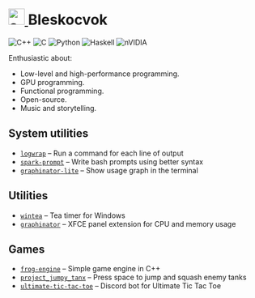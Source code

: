 <h1><a float="right" href="https://youtu.be/Rd3vwwXArMQ?t=84">
    <img alt="avatar" style="width: 32px;" src="https://avatars.githubusercontent.com/u/52820901">
</a> Bleskocvok</h1>

![C++](https://img.shields.io/badge/c++-%2300599C.svg?style=for-the-badge&logo=c%2B%2B&logoColor=white&color=brown)
![C](https://img.shields.io/badge/c-%2300599C.svg?style=for-the-badge&logo=c&logoColor=white&color=red)
![Python](https://img.shields.io/badge/python-3670A0?style=for-the-badge&logo=python&logoColor=ffdd54&color=blue)
![Haskell](https://img.shields.io/badge/Haskell-5e5086?style=for-the-badge&logo=haskell&logoColor=white&color=purple)
![nVIDIA](https://img.shields.io/badge/cuda-000000.svg?style=for-the-badge&logo=nVIDIA&logoColor=green)

Enthusiastic about:
- Low-level and high-performance programming.
- GPU programming.
- Functional programming.
- Open-source.
- Music and storytelling.

<!-- ![CMake](https://img.shields.io/badge/CMake-%23008FBA.svg?style=for-the-badge&logo=cmake&logoColor=white)
![Docker](https://img.shields.io/badge/docker-%230db7ed.svg?style=for-the-badge&logo=docker&logoColor=white)
![Neovim](https://img.shields.io/badge/NeoVim-%2357A143.svg?&style=for-the-badge&logo=neovim&logoColor=white)
![Vim](https://img.shields.io/badge/VIM-%2311AB00.svg?style=for-the-badge&logo=vim&logoColor=white) -->

## System utilities

- [`logwrap`](https://github.com/Bleskocvok/logwrap/) – Run a command for each line of output
- [`spark-prompt`](https://github.com/Bleskocvok/spark_prompt) – Write bash prompts using better syntax
- [`graphinator-lite`](https://github.com/Bleskocvok/graphinator-lite) – Show usage graph in the terminal

## Utilities

- [`wintea`](https://github.com/Bleskocvok/wintea) – Tea timer for Windows
- [`graphinator`](https://github.com/Bleskocvok/graphinator) – XFCE panel extension for CPU and memory usage


## Games

- [`frog-engine`](https://github.com/Bleskocvok/frog-engine) – Simple game engine in C++
- [`project_jumpy_tanx`](https://github.com/Bleskocvok/project_jumpy_tanx) – Press space to jump and squash enemy tanks
- [`ultimate-tic-tac-toe`](https://github.com/Bleskocvok/ultimate-tic-tac-toe) – Discord bot for Ultimate Tic Tac Toe
